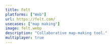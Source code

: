 ```yaml
---
title: Felt
platforms: ["Web"]
url: https://felt.com/
usecases: ["map making"]
image: felt.webp
description: "Collaborative map-making tool."
multiplayer: true
---
```

